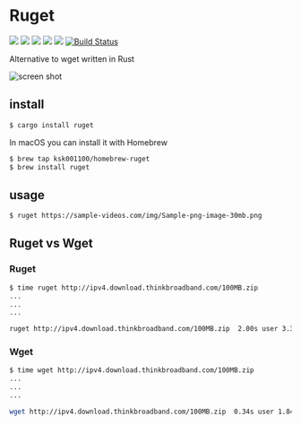 # Ruget

![](https://img.shields.io/github/stars/ksk001100/ruget.svg)
![](https://img.shields.io/github/release/ksk001100/ruget.svg)
![](https://img.shields.io/github/issues/ksk001100/ruget.svg)
![](https://img.shields.io/github/forks/ksk001100/ruget.svg)
![](https://img.shields.io/github/license/ksk001100/ruget.svg)
[![Build Status](https://travis-ci.org/ksk001100/ruget.svg?branch=master)](https://travis-ci.org/ksk001100/ruget)

Alternative to wget written in Rust

![screen shot](https://github.com/ksk001100/ruget/blob/images/screen_shot.png)

## install

```bash
$ cargo install ruget
```

In macOS you can install it with Homebrew
```bash
$ brew tap ksk001100/homebrew-ruget
$ brew install ruget
```

## usage

```bash
$ ruget https://sample-videos.com/img/Sample-png-image-30mb.png
```

## Ruget vs Wget

### Ruget
```bash
$ time ruget http://ipv4.download.thinkbroadband.com/100MB.zip
...
...
...

ruget http://ipv4.download.thinkbroadband.com/100MB.zip  2.00s user 3.38s system 33% cpu 15.858 total
```

### Wget
```bash
$ time wget http://ipv4.download.thinkbroadband.com/100MB.zip
...
...
...

wget http://ipv4.download.thinkbroadband.com/100MB.zip  0.34s user 1.84s system 8% cpu 26.428 total
```